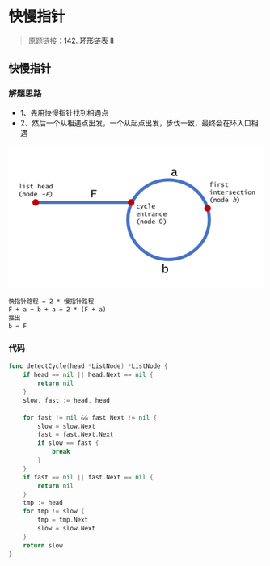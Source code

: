 # 快慢指针
> 原题链接：[142. 环形链表 II](https://leetcode-cn.com/problems/linked-list-cycle-ii/)
## 快慢指针
### 解题思路
* 1、先用快慢指针找到相遇点
* 2、然后一个从相遇点出发，一个从起点出发，步伐一致，最终会在环入口相遇

![grid](../pictures/problems/142/1.png)
```
快指针路程 = 2 * 慢指针路程
F + a + b + a = 2 * (F + a)
推出
b = F
```
### 代码
```go
func detectCycle(head *ListNode) *ListNode {
	if head == nil || head.Next == nil {
		return nil
	}
	slow, fast := head, head

	for fast != nil && fast.Next != nil {
		slow = slow.Next
		fast = fast.Next.Next
		if slow == fast {
			break
		}
	}
	if fast == nil || fast.Next == nil {
		return nil
	}
	tmp := head
	for tmp != slow {
		tmp = tmp.Next
		slow = slow.Next
	}
	return slow
}
```
